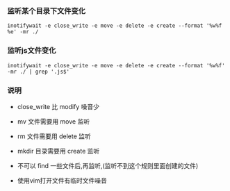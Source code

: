 ### 监听某个目录下文件变化
```
inotifywait -e close_write -e move -e delete -e create --format '%w%f %e' -mr ./
```

### 监听js文件变化
```
inotifywait -e close_write -e move -e delete -e create --format '%w%f' -mr ./ | grep '.js$'
```

### 说明
* close_write 比 modify 噪音少
* mv 文件需要用 move 监听
* rm 文件需要用 delete 监听
* mkdir 目录需要用 create 监听

* 不可以 find 一些文件后,再监听,(监听不到这个规则里面创建的文件)
* 使用vim打开文件有临时文件噪音